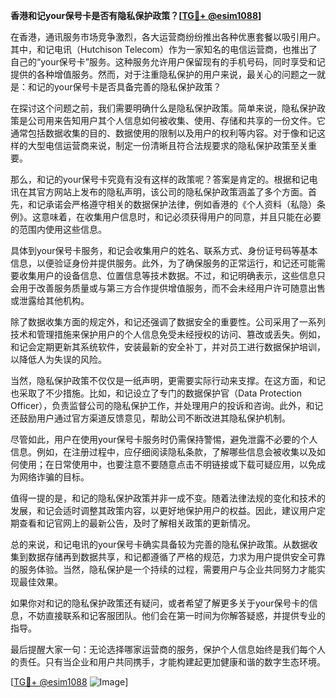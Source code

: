 **香港和记your保号卡是否有隐私保护政策？[[TG💪+ @esim1088](https://t.me/s/esim1088)]**

在香港，通讯服务市场竞争激烈，各大运营商纷纷推出各种优惠套餐以吸引用户。其中，和记电讯（Hutchison Telecom）作为一家知名的电信运营商，也推出了自己的“your保号卡”服务。这种服务允许用户保留现有的手机号码，同时享受和记提供的各种增值服务。然而，对于注重隐私保护的用户来说，最关心的问题之一就是：和记的your保号卡是否具备完善的隐私保护政策？

在探讨这个问题之前，我们需要明确什么是隐私保护政策。简单来说，隐私保护政策是公司用来告知用户其个人信息如何被收集、使用、存储和共享的一份文件。它通常包括数据收集的目的、数据使用的限制以及用户的权利等内容。对于像和记这样的大型电信运营商来说，制定一份清晰且符合法规要求的隐私保护政策至关重要。

那么，和记的your保号卡究竟有没有这样的政策呢？答案是肯定的。根据和记电讯在其官方网站上发布的隐私声明，该公司的隐私保护政策涵盖了多个方面。首先，和记承诺会严格遵守相关的数据保护法律，例如香港的《个人资料（私隐）条例》。这意味着，在收集用户信息时，和记必须获得用户的同意，并且只能在必要的范围内使用这些信息。

具体到your保号卡服务，和记会收集用户的姓名、联系方式、身份证号码等基本信息，以便验证身份并提供服务。此外，为了确保服务的正常运行，和记还可能需要收集用户的设备信息、位置信息等技术数据。不过，和记明确表示，这些信息只会用于改善服务质量或与第三方合作提供增值服务，而不会未经用户许可随意出售或泄露给其他机构。

除了数据收集方面的规定外，和记还强调了数据安全的重要性。公司采用了一系列技术和管理措施来保护用户的个人信息免受未经授权的访问、篡改或丢失。例如，和记会定期更新其系统软件，安装最新的安全补丁，并对员工进行数据保护培训，以降低人为失误的风险。

当然，隐私保护政策不仅仅是一纸声明，更需要实际行动来支撑。在这方面，和记也采取了不少措施。比如，和记设立了专门的数据保护官（Data Protection Officer），负责监督公司的隐私保护工作，并处理用户的投诉和咨询。此外，和记还鼓励用户通过官方渠道反馈意见，帮助公司不断改进其隐私保护机制。

尽管如此，用户在使用your保号卡服务时仍需保持警惕，避免泄露不必要的个人信息。例如，在注册过程中，应仔细阅读隐私条款，了解哪些信息会被收集以及如何使用；在日常使用中，也要注意不要随意点击不明链接或下载可疑应用，以免成为网络诈骗的目标。

值得一提的是，和记的隐私保护政策并非一成不变。随着法律法规的变化和技术的发展，和记会适时调整其政策内容，以更好地保护用户的权益。因此，建议用户定期查看和记官网上的最新公告，及时了解相关政策的更新情况。

总的来说，和记电讯的your保号卡确实具备较为完善的隐私保护政策。从数据收集到数据存储再到数据共享，和记都遵循了严格的规范，力求为用户提供安全可靠的服务体验。当然，隐私保护是一个持续的过程，需要用户与企业共同努力才能实现最佳效果。

如果你对和记的隐私保护政策还有疑问，或者希望了解更多关于your保号卡的信息，不妨直接联系和记客服团队。他们会在第一时间为你解答疑惑，并提供专业的指导。

最后提醒大家一句：无论选择哪家运营商的服务，保护个人信息始终是我们每个人的责任。只有当企业和用户共同携手，才能构建起更加健康和谐的数字生态环境。

[[TG💪+ @esim1088](https://t.me/s/esim1088) ![Image](https://i.postimg.cc/4NQfJmqS/Snipaste-2025-05-13-00-14-12.png)]